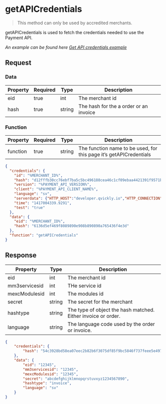 # getAPICredentials

<include from="Snippets-PaymentAPI.md" element-id="snippet-header"></include>

> This method can only be used by accredited merchants.

getAPICredentials is used to fetch the credentials needed to use the Payment API.

*An example can be found here [Get API credentials example](Get-API-Credentials.md)*

## Request

### Data

| Property | Required | Type   | Description                            |
|----------|----------|--------|----------------------------------------|
| eid      | true     | int    | The merchant id                        |
| hash     | true     | string | The hash for the a order or an invoice |


### Function

| Property | Required | Type   | Description                                                        |
|----------|----------|--------|--------------------------------------------------------------------|
| function | true     | string | The function name to be used, for this page it’s getAPICredentials |

```json
{
  "credentials": {
    "id": "%MERCHANT_ID%",
    "hash": "d12fffb30cc76ebf7ba5c5bc496188cea46c1cf09ebaa4421391f9571bd4df6920223222e87b6bf0dcb7fa8867410851e148f84f9dec6d94b1fddf9f66dc1307",
    "version": "%PAYMENT_API_VERSION%",
    "client": "%PAYMENT_API_CLIENT_NAME%",
    "language": "sv",
    "serverdata": {"HTTP_HOST":"developer.qvickly.io","HTTP_CONNECTION":"keep-alive","HTTP_CACHE_CONTROL":"max-age=0","HTTP_ACCEPT":"text\/html,application\/xhtml+xml,application\/xml;q=0.9,image\/webp,*\/*;q=0.8","HTTP_USER_AGENT":"Mozilla\/5.0 (Macintosh; Intel Mac OS X 10_10_1) AppleWebKit\/537.36 (KHTML, like Gecko) Chrome\/39.0.2171.95 Safari\/537.36","HTTP_ACCEPT_ENCODING":"gzip, deflate, sdch","HTTP_ACCEPT_LANGUAGE":"en-US,en;q=0.8","PATH":"\/sbin:\/usr\/sbin:\/bin:\/usr\/bin","SERVER_SOFTWARE":"Apache\/2.2.26 (Amazon)","SERVER_NAME":"developer.qvickly.io","SERVER_ADDR":"172.31.22.88","SERVER_PORT":"80","REMOTE_ADDR":"2.71.114.219","REMOTE_PORT":"53241","GATEWAY_INTERFACE":"CGI\/1.1","SERVER_PROTOCOL":"HTTP\/1.1","REQUEST_METHOD":"GET","QUERY_STRING":"","REQUEST_TIME":1421313644},
    "time": "1417004339.9291",
    "test": "true"
  },
  "data": {
    "eid": "%MERCHANT_ID%",
    "hash": "6136d5ef469f8089890e908b890890a765436f4e3d"
  },
  "function": "getAPICredentials"
}
```

## Response

| Property      | Type   | Description                                                   |
|---------------|--------|---------------------------------------------------------------|
| eid           | int    | The merchant id                                               |
| mm3servicesid | int    | THe service id                                                |
| mexcModulesid | int    | The modules id                                                |
| secret        | string | The secret for the merchant                                   |
| hashtype      | string | The type of object the hash matched. Either invoice or order. |
| language      | string | The language code used by the order or invoice.               |

```json
{
    "credentials": {
        "hash": "54c3928bd58ea07eec2b82b6f3075df85f9bc5846f737feee5e497dcf96df26097258b30447df4627f97fcd4100fa86f7dbe9dd4a753da29939d34c9afae013f"
    },
    "data": {
        "eid": "12345",
        "mm3servicesid": "12345",
        "mexcModulesid": "12345",
        "secret": "abcdefghijklmnopqrstuvxyz1234567890",
        "hashtype": "invoice",
        "language": "sv"
    }
}